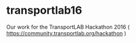 # transportlab16
Our work for the TransportLAB Hackathon 2016 ( https://community.transportlab.org/hackathon )
